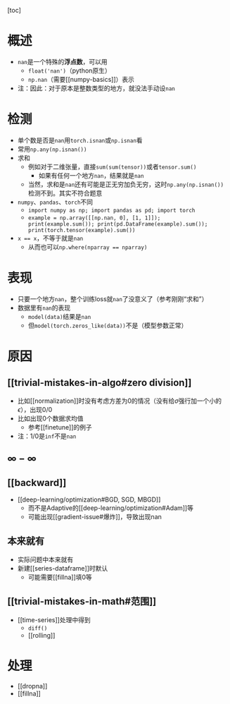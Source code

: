 [toc]
# 概述
- `nan`是一个特殊的**浮点数**，可以用
  - `float('nan')`（python原生）
  - `np.nan`（需要[[numpy-basics]]）表示
- 注：因此：对于原本是整数类型的地方，就没法手动设`nan`
# 检测
- 单个数是否是`nan`用`torch.isnan`或`np.isnan`看
- 常用`np.any(np.isnan())`
- 求和
  - 例如对于二维张量，直接`sum(sum(tensor))`或者`tensor.sum()`
    - 如果有任何一个地方`nan`，结果就是`nan`
  - 当然，求和是`nan`还有可能是正无穷加负无穷，这时`np.any(np.isnan())`检测不到。其实不符合题意
- `numpy`、`pandas`、`torch`不同
  - `import numpy as np; import pandas as pd; import torch`
  - `example = np.array([[np.nan, 0], [1, 1]]); print(example.sum()); print(pd.DataFrame(example).sum()); print(torch.tensor(example).sum())`
- `x == x`，不等于就是`nan`
  - 从而也可以`np.where(nparray == nparray)`
# 表现
- 只要一个地方`nan`，整个训练loss就`nan`了没意义了（参考刚刚“求和”）
- 数据里有`nan`的表现
  - `model(data)`结果是`nan`
  - 但`model(torch.zeros_like(data))`不是（模型参数正常）
# 原因
## [[trivial-mistakes-in-algo#zero division]]
- 比如[[normalization]]时没有考虑方差为0的情况（没有给$\sigma$强行加一个小的$\epsilon$），出现$0/0$
- 比如出现0个数据求均值
  - 参考[[finetune]]的例子
- 注：$1/0$是`inf`不是`nan`
## $\infty - \infty$
## [[backward]]
- [[deep-learning/optimization#BGD, SGD, MBGD]]
  - 而不是Adaptive的[[deep-learning/optimization#Adam]]等
  - 可能出现[[gradient-issue#爆炸]]，导致出现nan
## 本来就有
- 实际问题中本来就有
- 新建[[series-dataframe]]时默认
  - 可能需要[[fillna]]填0等
## [[trivial-mistakes-in-math#范围]]
- [[time-series]]处理中得到
  - `diff()`
  - [[rolling]]
# 处理
- [[dropna]]
- [[fillna]]